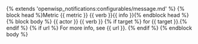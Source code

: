 {% extends 'openwisp_notifications:configurables/message.md' %}
{% block head %}Metric {{ metric }} {{ verb }}{{ info }}{% endblock head %}
{% block body %}
{{ actor }} {{ verb }} {% if target %} for {{ target }}.{% endif %}
{% if url %} For more info, see {{ url }}. {% endif %}
{% endblock body %}
